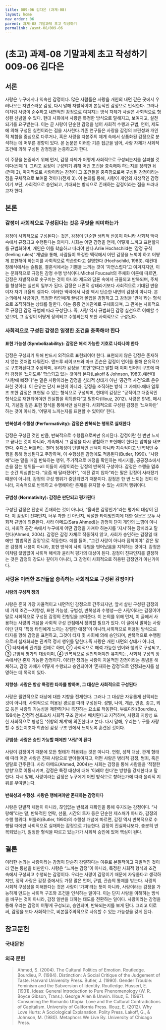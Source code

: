 ```yaml
---
title: 009-06 김다은 (과제-08)
layout: home
nav_order: 06
parent: 과제-08 기말과제 초고 작성하기
permalink: /asmt-08/009-06
---
```


# (초고) 과제-08 기말과제 초고 작성하기 009-06 김다은 

## 서론
사랑은 누구에게나 익숙한 감정이다. 많은 사람들은 사랑을 개인의 내면 깊은 곳에서 우러나오는 자연스러운 감정, 다시 말해 자발적이며 본능적인 감정으로 인식한다. 그러나 이처럼 사랑이 순수하고 내면적인 감정으로 여겨지는 방식 자체가 사실은 사회적으로 형성된 신념일 수 있다. 현대 사회에서 사랑은 특정한 방식으로 말해지고, 보여지고, 실천되기를 요구받는다. 이는 곧 사랑이 단순한 감정을 넘어 사회적 수행과 규범, 언어, 제도에 의해 구성된 실천이라는 점을 시사한다.기존 연구들은 사랑을 감정의 보편성과 개인적 체험을 중심으로 다루거나, 혹은 사랑을 자본주의 체계 속에서 상품화된 감정으로 분석하는 데 머무른 경향이 있다. 본 논문은 이러한 기존 접근을 넘어, 사랑 자체가 사회적 조건에 의해 구성된 감정임을 논증하고자 한다.

이 주장을 논증하기 위해 먼저, 감정 자체가 어떻게 사회적으로 구성되는지를 살펴볼 것이다(전제 1). 그리고 감정이 구성되기 위해 어떤 조건을 충족해야 하는지를 정리한 뒤(전제 2), 마지막으로 사랑이라는 감정이 그 조건들을 충족함으로써 구성된 감정이라는 점을 구체적으로 보여줄 것이다(전제 3). 이 논의를 통해, 사랑이 개인의 자생적인 감정이기 보단, 사회적으로 승인되고, 기대되는 방식으로 존재하는 감정이라는 점을 드러내고자 한다.


## 본론

### ­감정이 사회적으로 구성된다는 것은 무엇을 의미하는가

#### 

감정이 사회적으로 구성된다는 것은, 감정이 단순한 생리적 반응이 아니라 사회적 맥락 속에서 규정되고 수행된다는 의미다. 사회는 어떤 감정을 언제, 어떻게 느끼고 표현할지를 규범화하며, 개인은 이를 학습하고 따라야 한다.Arlie Hochschild는 '감정 규칙(feeling rules)' 개념을 통해, 사람들이 특정한 맥락에서 어떤 감정을 느껴야 하고 어떻게 표현해야 하는지를 사회적으로 학습한다고 설명한다 (Hochschild, 1983). 예컨대 장례식에서는 슬픔을, 결혼식에서는 기쁨을 느끼는 것이 '자연스럽다'고 여겨지지만, 이는 문화적으로 규정된 감정 수행 방식이다.Michel Foucault의 주체화 이론에 따르면, 감정은 자발적으로 솟구치는 것이 아니라 제도와 담론 속에서 규율되고 반복되며, 주체를 형성하는 실천의 일부가 된다. 감정은 내면적 상태라기보다 사회적으로 기대된 반응이자 자기 규율의 결과다. 이러한 맥락에서 사랑 역시 단순한 내면의 감정이 아니다. 본 논의에서 사랑이란, 특정한 타인에게 끌림과 몰입을 경험하고 그 감정을 '관계'라는 형식으로 조직하려는 상태를 말한다. 이는 종종 연애관계로 구체화되며, 그 관계는 사회적으로 규정된 감정 규범에 따라 구성된다. 즉, 사랑 역시 규범화된 감정 실천으로 이해할 수 있으며, 그 감정이 어떻게 정의되고 수행되는지 또한 사회적으로 구성된다.

####


### 사회적으로 구성된 감정은 일정한 조건을 충족해야 한다

#### 표현 가능성 (Symbolizability): 감정은 해석 가능한 기호로 나타나야 한다
감정은 구성되기 위해 반드시 외적으로 표현되어야 한다. 표현되지 않은 감정은 존재하지 않는 것처럼 다뤄진다.
앤드루 레이코프와 마크 존슨은 감정이 언어를 통해 은유적으로 구조화된다고 주장하며, 우리가 감정을 “표현”한다고 말할 때 이미 언어의 구조에 따라 감정을 ‘느끼도록’ 학습되고 있는 것이라 본다(Lakoff & Johnson, 1980).예컨대 “사랑에 빠졌다”는 말은 사랑이라는 감정을 심리적 상태가 아닌 ‘공간적 사건’으로 은유화한 것이다. 이 은유는 단지 표현이 아니라, 감정을 조직하는 방식 그 자체다.에바 일루즈 또한 감정은 표현될 수 있는 형식으로 구성되며, 현대의 감정은 “공적이고 대중적인 형식으로 재현되어야만 진실함을 획득한다”고 말한다(Illouz, 2012). 사랑은 SNS, 메시지, 기념일 같은 표현 형식을 통해서만 실재한다. 사회적으로 구성된 감정은 ‘느껴야만’ 하는 것이 아니라, ‘어떻게 느끼는지를 표현할 수 있어야’ 한다.



#### 반복성과 수행성 (Performativity): 감정은 반복되는 행위로 실재한다
감정은 구성된 것인 만큼, 반복적으로 수행됨으로써만 유지된다. 감정이란 한 번만 느끼고 끝나는 것이 아니라, 계속해서 그 감정을 다시 경험하고 표현해야 한다는 압박을 내포한다. 주디스 버틀러는 젠더 정체성이 단발적인 선택이 아니라 지속적이고 반복적인 수행을 통해 형성된다고 주장하며, 이 수행성은 감정에도 적용된다(Butler, 1990). “사랑해”라는 말을 매일 반복하는 행위, 주기적으로 애정을 확인하는 메시지들, 공공장소에서 손을 잡는 행위들—all 이들이 사랑이라는 감정의 반복적 구성이다. 감정은 수행을 멈추는 순간 의심받는다. “요즘 왜 달라졌어?”, “예전 같지 않아”라는 말은 감정이 사라졌기 때문이 아니라, 감정의 구성 행위가 중단되었기 때문이다. 감정은 한 번 느끼는 것이 아니라, 지속적으로 반복하고 수행해야만 존재를 유지할 수 있는 사회적 행위이다.

#### 규범성 (Normativity): 감정은 판단되고 평가된다
구성된 감정은 단순히 존재하는 것이 아니라, “올바른 감정인가”라는 평가의 대상이 된다. 이 감정이 진짜인지, 너무 과한 건 아닌지, 적절한 타이밍인지에 대한 질문은 모두 사회적 규범에 의존한다. 사라 아메드(Sara Ahmed)는 감정이 단지 개인의 느낌이 아니라, 사회적 공간 속에서 누구에게 어떤 감정을 가져야 하는지를 ‘지시’하는 장치라고 말한다(Ahmed, 2004). 감정은 감정 자체로 작동하지 않고, 사회가 승인하는 감정일 때에만 ‘합법적인 감정’으로 작동한다. 예를 들어, “그건 사랑이 아니라 집착이야” 같은 말은 감정의 내용이 아니라, 표현 방식이 사회 규범을 벗어났음을 지적하는 것이다. 감정은 이처럼 끊임없이 사회적 해석과 윤리적 평가의 대상이 된다. 감정이 진짜인지를 결정하는 것은 감정의 강도나 깊이가 아니라, 그 감정이 사회적으로 허용된 감정인가 아닌가이다.


### 사랑은 이러한 조건들을 충족하는 사회적으로 구성된 감정이다

#### 사랑의 구성적 정의
사랑은 흔히 가장 자율적이고 내면적인 감정으로 간주되지만, 앞서 살핀 구성된 감정의 네 가지 조건—지향성, 표현 가능성, 규범성, 반복성과 수행성—은 사랑이라는 감정이야말로 사회적으로 구성된 감정의 전형임을 보여준다.
이 논의를 위해 먼저, 이 글에서 사용하는 사랑의 개념을 사회적 구성 관점에서 정의할 필요가 있다. 이 글에서 말하는 사랑이란 단지 “특정 타인에게 느끼는 강렬한 애정”이 아니라,사회적으로 허용된 방식으로 타자를 향해 감정을 표현하고, 그것이 타자 및 사회에 의해 승인되며, 반복적으로 수행됨으로써 실재화되는 관계적 정서 행위를 말한다.즉 사랑은 개인 내면의 상태가 아니라,
① 타자와의 관계를 전제로 하며,
② 사회적으로 해석 가능한 언어와 행위로 구성되고,
③ 규범적 평가의 대상이며,
④ 반복적으로 실천되어야만 유지되는,
사회적 구성의 장 속에서만 존재 가능한 감정이다. 이러한 정의는 사랑이 자율적인 감정이라는 통념을 해체하고, 감정 자체가 어떻게 수행되고 승인되어야 ‘존재하는 감정’으로 인정되는지를 설명하는 데 목적이 있다.


#### 지향성: 사랑은 항상 특정한 타자를 향하며, 그 대상은 사회적으로 구성된다
사랑은 필연적으로 대상에 대한 지향을 전제한다. 그러나 그 대상은 자유롭게 선택되는 것이 아니라, 사회적으로 허용된 경로를 따라 구성된다. 성별, 나이, 계급, 인종, 종교, 외모 등은 사랑의 가능성을 제한하거나 촉진하는 요소로 작동한다. 부르디외(Bourdieu, 1984)는 감정적 선호조차 사회적 구조 안에서 배치된다고 지적하며, 사랑의 지향성 또한 사회적으로 형성된 ‘취향의 체계’에 의존한다고 본다. 다시 말해, 우리는 누구를 사랑할 수 있는지조차 학습된 감정 구조 안에서 느끼도록 훈련된 것이다.



#### 규범성: 사랑은 승인 가능할 때에만 ‘사랑’이 된다
사랑이 감정이기 때문에 모든 형태가 허용되는 것은 아니다. 연령, 성적 대상, 관계 형태에 따라 어떤 사랑은 진짜 사랑으로 받아들여지고, 어떤 사랑은 병리적 감정, 범죄, 혹은 일탈로 간주된다. 사라 아메드(Ahmed, 2004)는 사회는 감정을 통해 사람들을 ‘적절한 방향’으로 이동시키며, 감정은 특정 대상에 대해 ‘이래야 한다’는 방향을 강제한다고 말한다. 다시 말해, 사랑이라는 감정은 누구에게 어떤 방식으로 향하는가에 따라 윤리적 지위를 부여받는다.


#### 반복성과 수행성: 사랑은 행해져야만 존재하는 감정이다
사랑은 단발적 체험이 아니라, 끊임없는 반복과 재확인을 통해 유지되는 감정이다. “사랑해”라는 말, 반복적인 연락, 선물, 시간의 투자 등은 단순한 제스처가 아니라, 감정의 수행 행위다. 버틀러(Butler, 1990)의 수행성 개념에 따르면, 감정 역시 반복적으로 수행될 때에만 사회적으로 실재하는 감정으로 기능한다. 감정이 진실하냐보다, 충분히 반복되었는가, 일정한 형식을 따르고 있는가가 사회적 승인에 있어 핵심이 된다.



## 결론
이러한 논의는 사랑이라는 감정이 단순히 강렬하다는 이유로 본질적이고 자발적인 것이라 믿는 통념을 비판한다. 사랑은 “느끼는 감정”이 아니라, 특정한 사회적 형식과 조건 속에서 구성되고 수행되는 감정이다. 우리는 사랑이 감정이기 때문에 자유롭다고 생각하지만, 정작 사랑은 감정 중에서도 가장 많은 언어, 규범, 관습의 통제를 받는다. 사랑의 사회적 구성성을 이해한다는 것은 사랑이 ‘가짜’라는 뜻이 아니라, 사랑이라는 감정을 가능하게 만드는 사회적 구조와 조건을 인식하는 일이다. 이는 단지 사랑을 이해하는 방식을 바꾸는 것이 아니라, 감정 일반을 대하는 태도를 전환하는 일이다. 사랑이라는 감정을 통해 우리는 감정이 어떻게 구성되고, 승인되며, 반복되는지를 보게 된다. 그리고 이로써, 감정을 보다 사회적으로, 비본질주의적으로 사유할 수 있는 가능성을 갖게 된다.


<!-- 이하 미주 설명 -->

[^1]: 



<!-- 미주 설명 끝 -->

## 참고문헌

### 국내문헌

> 

### 외국 문헌

> Ahmed, S. (2004). The Cultural Politics of Emotion. Routledge.
>Bourdieu, P. (1984). Distinction: A Social Critique of the Judgement of Taste. Harvard University Press.
>Butler, J. (1990). Gender Trouble: Feminism and the Subversion of Identity. Routledge.
>Husserl, E. (1931). Ideas: General Introduction to Pure Phenomenology (W. R. Boyce Gibson, Trans.). George Allen & Unwin.
>Illouz, E. (1997). Consuming the Romantic Utopia: Love and the Cultural Contradictions of Capitalism. University of California Press.
>Illouz, E. (2012). Why Love Hurts: A Sociological Explanation. Polity Press.
>Lakoff, G., & Johnson, M. (1980). Metaphors We Live By. University of Chicago Press.

